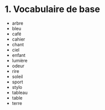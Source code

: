 # 1. Vocabulaire de base

- arbre
- bleu
- café
- cahier
- chant
- ciel
- enfant
- lumière
- odeur
- rire
- soleil
- sport
- stylo
- tableau
- table
- terre
